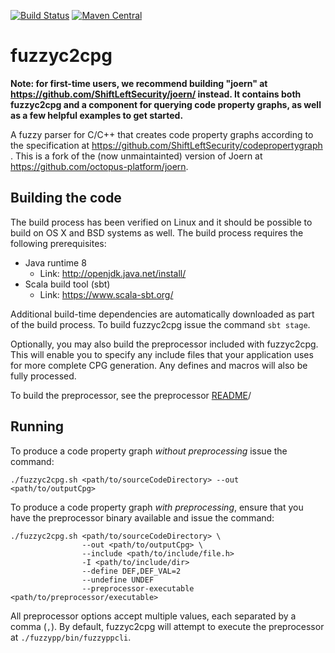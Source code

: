 [![Build Status](https://secure.travis-ci.org/ShiftLeftSecurity/fuzzyc2cpg.png?branch=master)](http://travis-ci.org/ShiftLeftSecurity/fuzzyc2cpg)
[![Maven Central](https://maven-badges.herokuapp.com/maven-central/io.shiftleft/fuzzyc2cpg_2.12/badge.svg)](https://maven-badges.herokuapp.com/maven-central/io.shiftleft/fuzzyc2cpg_2.12)

# fuzzyc2cpg

**Note: for first-time users, we recommend building "joern" at https://github.com/ShiftLeftSecurity/joern/ instead. It contains both fuzzyc2cpg and a component for querying code property graphs, as well as a few helpful examples to get started.**

A fuzzy parser for C/C++ that creates code property graphs according to the specification at https://github.com/ShiftLeftSecurity/codepropertygraph . This is a fork of the (now unmaintainted) version of Joern at https://github.com/octopus-platform/joern.

## Building the code

The build process has been verified on Linux and it should be possible 
to build on OS X and BSD systems as well. The build process requires
the following prerequisites:

* Java runtime 8
  - Link: http://openjdk.java.net/install/
* Scala build tool (sbt)
  - Link: https://www.scala-sbt.org/

Additional build-time dependencies are automatically downloaded as part
of the build process. To build fuzzyc2cpg issue the command `sbt stage`.

Optionally, you may also build the preprocessor included with fuzzyc2cpg. This will enable you to specify any include
files that your application uses for more complete CPG generation. Any defines and macros will also be fully processed.

To build the preprocessor, see the preprocessor [README](./fuzzypp/README.md)/

## Running

To produce a code property graph _*without preprocessing*_  issue the command:
```shell script
./fuzzyc2cpg.sh <path/to/sourceCodeDirectory> --out <path/to/outputCpg>
`````

To produce a code property graph _*with preprocessing*_, ensure that you have the preprocessor binary available
and issue the command:
```shell script
./fuzzyc2cpg.sh <path/to/sourceCodeDirectory> \ 
                --out <path/to/outputCpg> \
                --include <path/to/include/file.h>
                -I <path/to/include/dir>
                --define DEF,DEF_VAL=2
                --undefine UNDEF
                --preprocessor-executable <path/to/preprocessor/executable>
```

All preprocessor options accept multiple values, each separated by a comma (`,`). 
By default, fuzzyc2cpg will attempt to execute the preprocessor at `./fuzzypp/bin/fuzzyppcli`.


